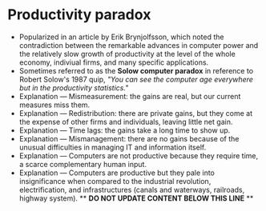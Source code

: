 Productivity paradox
====================

* Popularized in an article by Erik Brynjolfsson, which noted the contradiction between the remarkable advances in computer power and the relatively slow growth of productivity at the level of the whole economy, indiviual firms, and many specific applications.
* Sometimes referred to as the **Solow computer paradox** in reference to Robert Solow's 1987 quip, _"You can see the computer age everywhere but in the productivity statistics."_
* Explanation &mdash; Mismeasurement: the gains are real, but our current measures miss them.
* Explanation &mdash; Redistribution: there are private gains, but they come at the expense of other firms and individuals, leaving little net gain.
* Explanation &mdash; Time lags: the gains take a long time to show up.
* Explanation &mdash; Mismanagement: there are no gains because of the unusual difficulties in managing IT and information itself.
* Explanation &mdash; Computers are not productive because they require time, a scarce complementary human input.
* Explanation &mdash; Computers are productive but they pale into insignificance when compared to the industrial revolution, electrification, and infrastructures (canals and waterways, railroads, highway system).
** **DO NOT UPDATE CONTENT BELOW THIS LINE** **

